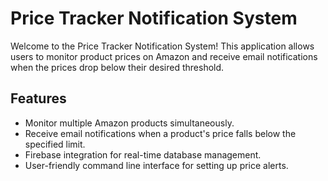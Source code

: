 # Price Tracker Notification System

Welcome to the Price Tracker Notification System! This application allows users to monitor product prices on Amazon and receive email notifications when the prices drop below their desired threshold.

## Features

- Monitor multiple Amazon products simultaneously.
- Receive email notifications when a product's price falls below the specified limit.
- Firebase integration for real-time database management.
- User-friendly command line interface for setting up price alerts.
